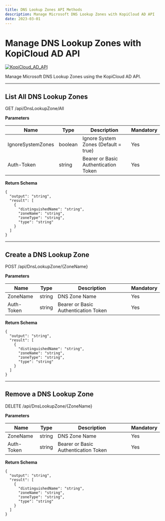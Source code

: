 ```yaml
---
title: DNS Lookup Zones API Methods
description: Manage Microsoft DNS Lookup Zones with KopiCloud AD API
date: 2023-03-01
---
```


# Manage DNS Lookup Zones with KopiCloud AD API
[![KopiCloud_AD_API](https://img.shields.io/badge/kopiCloud_ad-v1.0+-blueviolet.svg)](https://www.kopicloud-ad-api.com)

Manage Microsoft DNS Lookup Zones using the KopiCloud AD API.

----

## List All DNS Lookup Zones
<span class="btn-get">GET</span> /api/DnsLookupZone/All

**Parameters**

| Name              | Type    | Description                          | Mandatory |
| ----------------- | ------- | ------------------------------------ | --------- |
| IgnoreSystemZones | boolean | Ignore System Zones (Default = true) | Yes       |
| Auth-Token        | string  | Bearer or Basic Authentication Token | Yes       |

**Return Schema**
```
{
  "output": "string",
  "result": [
    {
      "distinguishedName": "string",
      "zoneName": "string",
      "zoneType": "string",
      "type": "string"
    }
  ]
}
```

----

## Create a DNS Lookup Zone
<span class="btn-post">POST</span> /api/DnsLookupZone/{ZoneName}

**Parameters**

| Name       | Type   | Description                          | Mandatory |
| ---------- | ------ | ------------------------------------ | --------- |
| ZoneName   | string | DNS Zone Name                        | Yes       |
| Auth-Token | string | Bearer or Basic Authentication Token | Yes       |

**Return Schema**
```
{
  "output": "string",
  "result": [
    {
      "distinguishedName": "string",
      "zoneName": "string",
      "zoneType": "string",
      "type": "string"
    }
  ]
}
```

----

## Remove a DNS Lookup Zone

<span class="btn-delete">DELETE</span> /api/DnsLookupZone/{ZoneName}

**Parameters**

| Name       | Type   | Description                          | Mandatory |
| ---------- | ------ | ------------------------------------ | --------- |
| ZoneName   | string | DNS Zone Name                        | Yes       |
| Auth-Token | string | Bearer or Basic Authentication Token | Yes       |

**Return Schema**
```
{
  "output": "string",
  "result": [
    {
      "distinguishedName": "string",
      "zoneName": "string",
      "zoneType": "string",
      "type": "string"
    }
  ]
}
```


